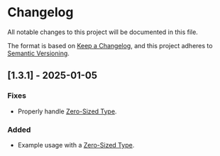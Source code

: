 # Changelog

All notable changes to this project will be documented in this file.

The format is based on [Keep a Changelog](https://keepachangelog.com/en/1.1.0/),
and this project adheres to [Semantic Versioning](https://semver.org/spec/v2.0.0.html).

## [1.3.1] - 2025-01-05

### Fixes

- Properly handle [Zero-Sized Type](https://doc.rust-lang.org/nomicon/exotic-sizes.html#zero-sized-types-zsts).

### Added

- Example usage with a [Zero-Sized Type](https://doc.rust-lang.org/nomicon/exotic-sizes.html#zero-sized-types-zsts).
